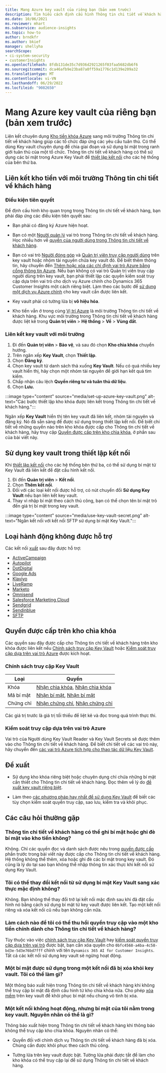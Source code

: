 ```yaml
---
title: Mang Azure key vault của riêng bạn (bản xem trước)
description: Tìm hiểu cách định cấu hình Thông tin chi tiết về khách hàng để sử dụng kho khóa Azure của riêng bạn nhằm quản lý bí mật.
ms.date: 10/06/2021
ms.reviewer: mhart
ms.subservice: audience-insights
ms.topic: how-to
author: brndkfr
ms.author: bkief
manager: shellyha
searchScope:
- ci-system-security
- customerInsights
ms.openlocfilehash: 8fdb131de35c7d936d2921265f03faa5682db6f6
ms.sourcegitcommit: dca46afb9e23ba87a0ff59a1776c1d139e209a32
ms.translationtype: MT
ms.contentlocale: vi-VN
ms.lasthandoff: 06/29/2022
ms.locfileid: "9082650"
---
```

# <a name="bring-your-own-azure-key-vault-preview"></a>Mang Azure key vault của riêng bạn (bản xem trước)

Liên kết chuyên dụng [Kho tiền khóa Azure](/azure/key-vault/general/basic-concepts) sang môi trường Thông tin chi tiết về khách hàng giúp các tổ chức đáp ứng các yêu cầu tuân thủ.
Có thể dùng Key vault chuyên dụng để chia giai đoạn và sử dụng bí mật trong ranh giới tuân thủ của một tổ chức. Thông tin chi tiết về khách hàng có thể sử dụng các bí mật trong Azure Key Vault để [thiết lập kết nối](connections.md) cho các hệ thống của bên thứ ba.

## <a name="link-the-key-vault-to-the-customer-insights-environment"></a>Liên kết kho tiền với môi trường Thông tin chi tiết về khách hàng

### <a name="prerequisites"></a>Điều kiện tiên quyết

Để định cấu hình kho quan trọng trong Thông tin chi tiết về khách hàng, bạn phải đáp ứng các điều kiện tiên quyết sau:

- Bạn phải có đăng ký Azure hiện hoạt.

- Bạn có một [Người quản lý](permissions.md#admin) vai trò trong Thông tin chi tiết về khách hàng. Học nhiều hơn về [quyền của người dùng trong Thông tin chi tiết về khách hàng](permissions.md#assign-roles-and-permissions).

- Bạn có vai trò [Người đóng góp](/azure/role-based-access-control/built-in-roles#contributor) và [Quản trị viên truy cập người dùng](/azure/role-based-access-control/built-in-roles#user-access-administrator) trên key vault hoặc nhóm tài nguyên chứa key vault đó. Để biết thêm thông tin, hãy chuyển đến [Thêm hoặc xóa các chỉ định vai trò Azure bằng cổng thông tin Azure](/azure/role-based-access-control/role-assignments-portal). Nếu bạn không có vai trò Quản trị viên truy cập người dùng trên key vault, bạn phải thiết lập các quyền kiểm soát truy cập dựa trên vai trò cho dịch vụ Azure chính cho Dynamics 365 Customer Insights một cách riêng biệt. Làm theo các bước để [sử dụng một dịch vụ Azure chính](connect-service-principal.md) cho key vault cần được liên kết.

- Key vault phải có tường lửa bị **vô hiệu hóa**.

- Kho tiền vẫn ở trong cùng [Vị trí Azure](https://azure.microsoft.com/global-infrastructure/geographies/#overview) là môi trường Thông tin chi tiết về khách hàng. Khu vực môi trường trong Thông tin chi tiết về khách hàng được liệt kê trong **Quản trị viên** > **Hệ thống** > **Về** > **Vùng đất**.

### <a name="link-a-key-vault-to-the-environment"></a>Liên kết key vault với môi trường

1. Đi đến **Quản trị viên** > **Bảo vệ**, và sau đó chọn **Kho chìa khóa** chuyển hướng.
1. Trên ngăn xếp **Key Vault**, chọn **Thiết lập**.
1. Chọn **Đăng ký**.
1. Chọn key vault từ danh sách thả xuống **Key Vault**. Nếu có quá nhiều key vault hiển thị, hãy chọn một nhóm tài nguyên để giới hạn kết quả tìm kiếm.
1. Chấp nhận câu lệch **Quyền riêng tư và tuân thủ dữ liệu**.
1. Chọn **Lưu.**

:::image type="content" source="media/set-up-azure-key-vault.png" alt-text="Các bước thiết lập kho khóa được liên kết trong Thông tin chi tiết về khách hàng.":::

Ngăn xếp **Key Vault** hiển thị tên key vault đã liên kết, nhóm tài nguyên và đăng ký. Nó đã sẵn sàng để được sử dụng trong thiết lập kết nối.
Để biết chi tiết về những quyền nào trên kho khóa được cấp cho Thông tin chi tiết về khách hàng, hãy truy cập [Quyền được cấp trên kho chìa khóa](#permissions-granted-on-the-key-vault), ở phần sau của bài viết này.

## <a name="use-the-key-vault-in-the-connection-setup"></a>Sử dụng key vault trong thiết lập kết nối

Khi [thiết lập kết nối](connections.md) cho các hệ thống bên thứ ba, có thể sử dụng bí mật từ Key Vault đã liên kết để đặt cấu hình kết nối.

1. Đi đến **Quản trị viên** > **Kết nối**.
1. Chọn **Thêm kết nối**.
1. Đối với các loại kết nối được hỗ trợ, có nút chuyển đổi **Sử dụng Key Vault** nếu bạn liên kết key vault.
1. Thay vì nhập bí mật theo cách thủ công, bạn có thể chọn tên bí mật trỏ đến giá trị bí mật trong key vault.

:::image type="content" source="media/use-key-vault-secret.png" alt-text="Ngăn kết nối với kết nối SFTP sử dụng bí mật Key Vault.":::

## <a name="supported-connection-types"></a>Loại hành động không được hỗ trợ

Các kết nối [xuất](export-destinations.md) sau đây được hỗ trợ:

* [ActiveCampaign](export-active-campaign.md)
* [Autopilot](export-autopilot.md)
* [DotDigital](export-dotdigital.md)
* [Google Ads](export-google-ads.md)
* [Klaviyo](export-klaviyo.md)
* [LiveRamp](export-liveramp.md)
* [Marketo](export-marketo.md)
* [Omnisend](export-omnisend.md)
* [Salesforce Marketing Cloud](export-salesforce.md)
* [Sendgrid](export-sendgrid.md)
* [Sendinblue](export-sendinblue.md)
* [SFTP](export-sftp.md)

## <a name="permissions-granted-on-the-key-vault"></a>Quyền được cấp trên kho chìa khóa

Các quyền sau đây được cấp cho Thông tin chi tiết về khách hàng trên kho khóa được liên kết nếu [Chính sách truy cập Key Vault](/azure/key-vault/general/assign-access-policy?tabs=azure-portal) hoặc [Kiểm soát truy cập dựa trên vai trò Azure](/azure/key-vault/general/rbac-guide?tabs=azure-cli) được kích hoạt.

### <a name="key-vault-access-policy"></a>Chính sách truy cập Key Vault

| Loại        | Quyền          |
| ----------- | -------------------- |
| Khóa         | [Nhận chìa khóa](/rest/api/keyvault/keys/get-keys/get-keys), [Nhận chìa khóa](/rest/api/keyvault/keys/get-key/get-key)                                 |
| Mã bí mật      | [Nhận bí mật](/rest/api/keyvault/secrets/get-secrets/get-secrets), [Nhận bí mật](/rest/api/keyvault/secrets/get-secret/get-secret)                     |
| Chứng chỉ | [Nhận chứng chỉ](/rest/api/keyvault/certificates/get-certificates/get-certificates), [Nhận chứng chỉ](/rest/api/keyvault/certificates/get-certificate/get-certificate) |

Các giá trị trước là giá trị tối thiểu để liệt kê và đọc trong quá trình thực thi.

### <a name="azure-role-based-access-control"></a>Kiểm soát truy cập dựa trên vai trò Azure

Vai trò của Người dùng Key Vault Reader và Key Vault Secrets sẽ được thêm vào cho Thông tin chi tiết về khách hàng. Để biết chi tiết về các vai trò này, hãy chuyển đến [các vai trò Azure tích hợp cho thao tác dữ liệu Key Vault](/azure/key-vault/general/rbac-guide?tabs=azure-cli).

## <a name="recommendations"></a>Đề xuất

- Sử dụng kho khóa riêng biệt hoặc chuyên dụng chỉ chứa những bí mật cần thiết cho Thông tin chi tiết về khách hàng. Đọc thêm về lý do [đề xuất key vault riêng biệt](/azure/key-vault/general/best-practices#why-we-recommend-separate-key-vaults).

- Làm theo [các phương pháp hay nhất để sử dụng Key Vault](/azure/key-vault/general/best-practices#turn-on-logging) để biết các tùy chọn kiểm soát quyền truy cập, sao lưu, kiểm tra và khôi phục.

## <a name="frequently-asked-questions"></a>Các câu hỏi thường gặp

### <a name="can-customer-insights-write-secrets-or-overwrite-secrets-into-the-key-vault"></a>Thông tin chi tiết về khách hàng có thể ghi bí mật hoặc ghi đè bí mật vào kho tiền không?

Không. Chỉ các quyền đọc và danh sách được nêu trong [quyền được cấp](#permissions-granted-on-the-key-vault) phần trước trong bài viết này được cấp cho Thông tin chi tiết về khách hàng. Hệ thống không thể thêm, xóa hoặc ghi đè các bí mật trong key vault. Đó cũng là lý do tại sao bạn không thể nhập thông tin xác thực khi kết nối sử dụng Key Vault.

### <a name="can-i-change-a-connection-from-using-key-vault-secrets-to-default-authentication"></a>Tôi có thể thay đổi kết nối từ sử dụng bí mật Key Vault sang xác thực mặc định không?

Không. Bạn không thể thay đổi trở lại kết nối mặc định sau khi đã đặt cấu hình nó bằng cách sử dụng bí mật từ key vault được liên kết. Tạo một kết nối riêng và xóa kết nối cũ nếu bạn không cần nữa.

### <a name="how-can-i-revoke-access-to-a-key-vault-for-customer-insights"></a>Làm cách nào để tôi có thể thu hồi quyền truy cập vào một kho tiền chính dành cho Thông tin chi tiết về khách hàng?

Tùy thuộc vào việc [chính sách truy cập Key Vault](/azure/key-vault/general/assign-access-policy?tabs=azure-portal) hay [kiểm soát quyền truy cập dựa trên vai trò](/azure/key-vault/general/rbac-guide?tabs=azure-cli) được bật, bạn cần xóa quyền cho `0bfc4568-a4ba-4c58-bd3e-5d3e76bd7fff` chính với tên `Dynamics 365 AI for Customer Insights`. Tất cả các kết nối sử dụng key vault sẽ ngừng hoạt động.

### <a name="a-secret-thats-used-in-a-connection-got-removed-from-the-key-vault-what-can-i-do"></a>Một bí mật được sử dụng trong một kết nối đã bị xóa khỏi key vault. Tôi có thể làm gì?

Một thông báo xuất hiện trong Thông tin chi tiết về khách hàng khi không thể truy cập bí mật đã định cấu hình từ kho chìa khóa nữa. Cho phép [xóa mềm](/azure/key-vault/general/soft-delete-overview) trên key vault để khôi phục bí mật nếu chúng vô tình bị xóa.

### <a name="a-connection-doesnt-work-but-my-secret-is-in-the-key-vault-what-might-be-the-cause"></a>Một kết nối không hoạt động, nhưng bí mật của tôi nằm trong key vault. Nguyên nhân có thể là gì?

Thông báo xuất hiện trong Thông tin chi tiết về khách hàng khi thông báo không thể truy cập kho chìa khóa. Nguyên nhân có thể:

- Quyền đối với chính dịch vụ Thông tin chi tiết về khách hàng đã bị xóa. Chúng cần được khôi phục theo cách thủ công.

- Tường lửa trên key vault được bật. Tường lửa phải được tắt để làm cho kho khóa có thể truy cập lại để sử dụng Thông tin chi tiết về khách hàng.
